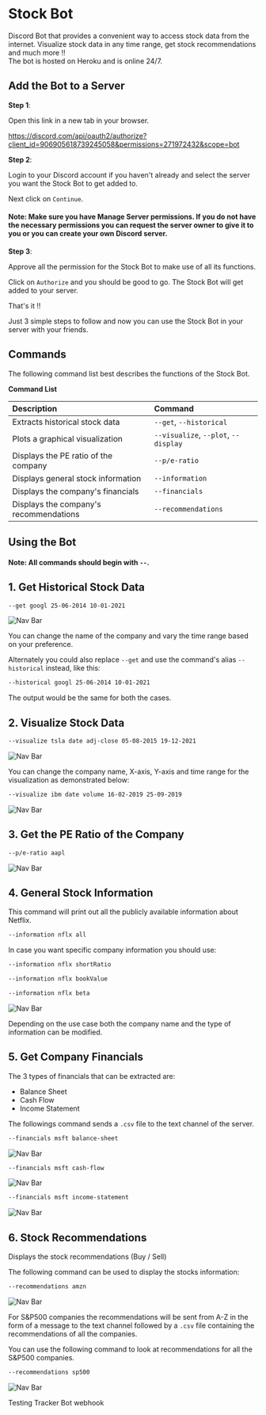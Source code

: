 # Stock Bot

Discord Bot that provides a convenient way to access stock data from the internet. Visualize stock data in any time range, get stock recommendations and much more !!   
The bot is hosted on Heroku and is online 24/7.

## Add the Bot to a Server

**Step 1**: 

Open this link in a new tab in your browser.

https://discord.com/api/oauth2/authorize?client_id=906905618739245058&permissions=271972432&scope=bot

**Step 2**: 

Login to your Discord account if you haven't already and select the server you want the Stock Bot to get added to. 

Next click on `Continue`.

#### Note: Make sure you have Manage Server permissions. If you do not have the necessary permissions you can request the server owner to give it to you or you can create your own Discord server.

**Step 3**:

Approve all the permission for the Stock Bot to make use of all its functions.

Click on `Authorize` and you should be good to go. The Stock Bot will get added to your server.

That's it !!

Just 3 simple steps to follow and now you can use the Stock Bot in your server with your friends.

## Commands

The following command list best describes the functions of the Stock Bot.

**Command List**

| Description                             | Command                                                   |
| :-------------------------------------- | :-------------------------------------------------------- |
| Extracts historical stock data          | `--get`, `--historical`                                   |
| Plots a graphical visualization         | `--visualize`, `--plot`, `--display`                      |
| Displays the PE ratio of the company    | `--p/e-ratio`                                             |
| Displays general stock information      | `--information`                                           |
| Displays the company's financials       | `--financials`                                            |
| Displays the company's recommendations  | `--recommendations`                                       |

## Using the Bot

#### Note: All commands should begin with `--`.

## 1. Get Historical Stock Data

```bash
--get googl 25-06-2014 10-01-2021
```

![Nav Bar](https://github.com/rprkh/Stock-Bot/blob/main/images/h3.PNG)

You can change the name of the company and vary the time range based on your preference. 

Alternately you could also replace `--get` and use the command's alias `--historical` instead, like this:

```bash
--historical googl 25-06-2014 10-01-2021
```

The output would be the same for both the cases.

## 2. Visualize Stock Data

```bash
--visualize tsla date adj-close 05-08-2015 19-12-2021
```

![Nav Bar](https://github.com/rprkh/Stock-Bot/blob/main/images/h4.PNG)

You can change the company name, X-axis, Y-axis and time range for the visualization as demonstrated below:

```bash
--visualize ibm date volume 16-02-2019 25-09-2019
```

![Nav Bar](https://github.com/rprkh/Stock-Bot/blob/main/images/h5.PNG)

## 3. Get the PE Ratio of the Company

```bash
--p/e-ratio aapl
```

![Nav Bar](https://github.com/rprkh/Stock-Bot/blob/main/images/h6.PNG)

## 4. General Stock Information

This command will print out all the publicly available information about Netflix.

```bash
--information nflx all
```

In case you want specific company information you should use:

```bash
--information nflx shortRatio

--information nflx bookValue

--information nflx beta
```

![Nav Bar](https://github.com/rprkh/Stock-Bot/blob/main/images/h7.PNG)

Depending on the use case both the company name and the type of information can be modified.

## 5. Get Company Financials

The 3 types of financials that can be extracted are:
 - Balance Sheet
 - Cash Flow
 - Income Statement

The followings command sends a `.csv` file to the text channel of the server.

```bash
--financials msft balance-sheet
```

![Nav Bar](https://github.com/rprkh/Stock-Bot/blob/main/images/h8.PNG)

```bash
--financials msft cash-flow
```

![Nav Bar](https://github.com/rprkh/Stock-Bot/blob/main/images/h9.PNG)

```bash
--financials msft income-statement
```

![Nav Bar](https://github.com/rprkh/Stock-Bot/blob/main/images/h10.PNG)

## 6. Stock Recommendations

Displays the stock recommendations (Buy / Sell)

The following command can be used to display the stocks information:

```bash
--recommendations amzn
```

![Nav Bar](https://github.com/rprkh/Stock-Bot/blob/main/images/h11.PNG)

For S&P500 companies the recommendations will be sent from A-Z in the form of a message to the text channel followed by a `.csv` file containing the recommendations of all the companies.

You can use the following command to look at recommendations for all the S&P500 companies.

```bash
--recommendations sp500
```

![Nav Bar](https://github.com/rprkh/Stock-Bot/blob/main/images/h12.PNG)

Testing Tracker Bot webhook